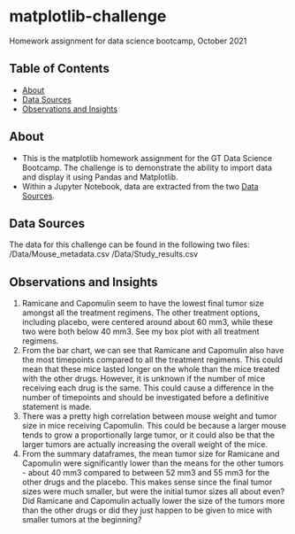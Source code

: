 # matplotlib-challenge
Homework assignment for data science bootcamp, October 2021

## Table of Contents
* [About](#about)
* [Data Sources](#datasources)
* [Observations and Insights](#observationsandinsights)

## About
* This is the matplotlib homework assignment for the GT Data Science Bootcamp. The challenge is to demonstrate the ability to import data and display it using Pandas and Matplotlib.  
* Within a Jupyter Notebook, data are extracted from the two [Data Sources](#datasources). 

## Data Sources
The data for this challenge can be found in the following two files:
/Data/Mouse_metadata.csv 
/Data/Study_results.csv

## Observations and Insights 
1. Ramicane and Capomulin seem to have the lowest final tumor size amongst all the treatment regimens. The other treatment options, including placebo, were centered around about 60 mm3, while these two were both below 40 mm3. See my box plot with all treatment regimens. 
2. From the bar chart, we can see that Ramicane and Capomulin also have the most timepoints compared to all the treatment regimens. This could mean that these mice lasted longer on the whole than the mice treated with the other drugs. However, it is unknown if the number of mice receiving each drug is the same. This could cause a difference in the number of timepoints and should be investigated before a definitive statement is made. 
3. There was a pretty high correlation between mouse weight and tumor size in mice receiving Capomulin. This could be because a larger mouse tends to grow a proportionally large tumor, or it could also be that the larger tumors are actually increasing the overall weight of the mice. 
4. From the summary dataframes, the mean tumor size for Ramicane and Capomulin were significantly lower than the means for the other tumors - about 40 mm3 compared to between 52 mm3 and 55 mm3 for the other drugs and the placebo. This makes sense since the final tumor sizes were much smaller, but were the initial tumor sizes all about even? Did Ramicane and Capomulin actually lower the size of the tumors more than the other drugs or did they just happen to be given to mice with smaller tumors at the beginning? 
